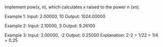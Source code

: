 Implement pow(x, n), which calculates x raised to the power n (xn).

Example 1:
Input: 2.00000, 10
Output: 1024.00000

Example 2:
Input: 2.10000, 3
Output: 9.26100

Example 3:
Input: 2.00000, -2
Output: 0.25000
Explanation: 2-2 = 1/22 = 1/4 = 0.25